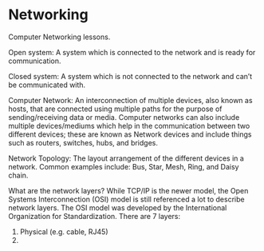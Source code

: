# Networking
Computer Networking lessons.

Open system:
A system which is connected to the network and is ready for communication. 

Closed system: 
A system which is not connected to the network and can’t be communicated with. 

Computer Network: 
An interconnection of multiple devices, also known as hosts, that are connected using multiple paths for the purpose of sending/receiving data or media. Computer networks can also include multiple devices/mediums which help in the communication between two different devices; these are known as Network devices and include things such as routers, switches, hubs, and bridges. 

Network Topology:
The layout arrangement of the different devices in a network. Common examples include: Bus, Star, Mesh, Ring, and Daisy chain. 
 
What are the network layers?
While TCP/IP is the newer model, the Open Systems Interconnection (OSI) model is still referenced a lot to describe network layers. The OSI model was developed by the International Organization for Standardization. There are 7 layers:

1. Physical (e.g. cable, RJ45)
2.